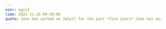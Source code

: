 ```yaml
---
user: wgcv2
time: 2022-11-18 09:30:00
quote: Jane has worked on Jekyll for the past *five years*.Jane has worke
---
```

